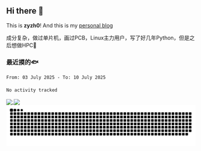 ## Hi there 👋

This is **zyzh0**! And this is my [personal blog](https://blog.zyzh20021020.cn)

成分复杂，做过单片机，画过PCB，Linux主力用户，写了好几年Python，但是之后想做HPC🤔

### 最近摸的🐟

<!--START_SECTION:waka-->

```txt
From: 03 July 2025 - To: 10 July 2025

No activity tracked
```

<!--END_SECTION:waka-->

<a href="#">
  <img height=200 align="center" src="https://github-readme-stats-zyzh2002s-projects.vercel.app/api?username=zyzh2002" />
</a>
<a href="#">
  <img height=200 align="center" src="https://github-readme-stats-zyzh2002s-projects.vercel.app/api/top-langs?username=zyzh2002&layout=compact&langs_count=8&hide=Jupyter%20Notebook&card_width=320" />
</a>

<picture align="center">
  <source media="(prefers-color-scheme: dark)" srcset="assets/github-snake-dark.svg" />
  <source media="(prefers-color-scheme: light)" srcset="assets/github-snake.svg" />
  <img alt="github-snake" src="assets/github-snake.svg" />
</picture>
